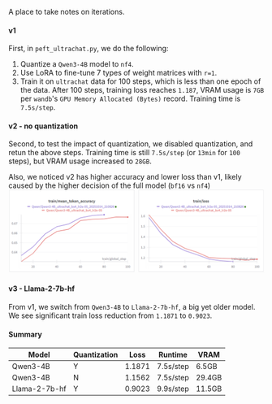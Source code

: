 A place to take notes on iterations.

#### v1
First, in `peft_ultrachat.py`, we do the following:
 1. Quantize a `Qwen3-4B` model to `nf4`.
 2. Use LoRA to fine-tune 7 types of weight matrices with `r=1`.
 3. Train it on `ultrachat` data for 100 steps, which is less than one epoch of the data.
After 100 steps, training loss reaches `1.187`, VRAM usage is `7GB` per `wandb`'s `GPU Memory Allocated (Bytes)` record. Training time is `7.5s/step`.

#### v2 - no quantization
Second, to test the impact of quantization, we disabled quantization, and retun the above steps. Training time is still `7.5s/step` (or `13min` for `100` steps), but VRAM usage increased to `28GB`.

Also, we noticed v2 has higher accuracy and lower loss than v1, likely caused by the higher decision of the full model (`bf16` vs `nf4`)
![alt text](assets/img1_loss_v2_vs_v1.png)

#### v3 - Llama-2-7b-hf
From v1, we switch from `Qwen3-4B` to `Llama-2-7b-hf`, a big yet older model. We see significant train loss reduction from `1.1871` to `0.9023`.

#### Summary
| Model       | Quantization | Loss   | Runtime | VRAM    |
|-------------|--------------|--------|---------|---------|
| Qwen3-4B    | Y            | 1.1871 |  7.5s/step |  6.5GB  |
| Qwen3-4B    | N            | 1.1562 |  7.5s/step  | 29.4GB  |
| Llama-2-7b-hf  | Y         | 0.9023 |  9.9s/step  | 11.5GB  |
